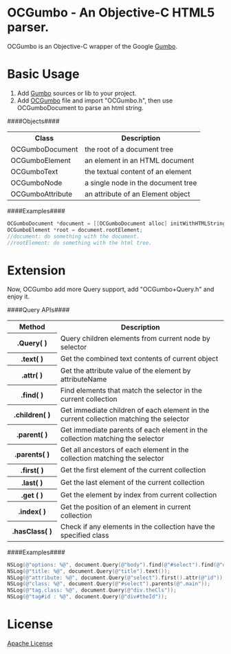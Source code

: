 OCGumbo - An Objective-C HTML5 parser.
=====================================

OCGumbo is an Objective-C wrapper of the Google [Gumbo](https://github.com/google/gumbo-parser).

Basic Usage
===========

 1. Add [Gumbo](https://github.com/google/gumbo-parser/tree/master/src) sources or lib to your project.
 2. Add [OCGumbo](https://github.com/tracy-e/OCGumbo/tree/master/OCGumbo) file and import "OCGumbo.h", then use OCGumboDocument to parse an html string.

####Objects####

<table>
<tr><th>Class</th><th>Description</th></tr>
<tr><td>OCGumboDocument</td><td>the root of a document tree</td></tr>
<tr><td>OCGumboElement</td><td>an element in an HTML document</td></tr>
<tr><td>OCGumboText</td><td>the textual content of an element</td></tr>
<tr><td>OCGumboNode	</td><td>a single node in the document tree</td></tr>
<tr><td>OCGumboAttribute</td><td>an attribute of an Element object</td></tr>
</table>

####Examples####

```objective-c
OCGumboDocument *document = [[OCGumboDocument alloc] initWithHTMLString:htmlString];
OCGumboElement *root = document.rootElement;
//document: do something with the document.
//rootElement: do something with the html tree.
```

Extension
========

Now, OCGumbo add more Query support, add "OCGumbo+Query.h" and enjoy it.

####Query APIs####

<table>
<tr><th width="100">Method</th><th>Description</th></tr>
<tr><th>.Query( )</th><td>Query children elements from current node by selector</td></tr>
<tr><th>.text( )</th><td>Get the combined text contents of current object</td></tr>
<tr><th>.attr( )</th><td>Get the attribute value of the element by attributeName</td></tr>
<tr><th>.find( )</th><td>Find elements that match the selector in the current collection</td></tr>
<tr><th>.children( )</th><td>Get immediate children of each element in the current collection matching the selector</td></tr>
<tr><th>.parent( )</th><td>Get immediate parents of each element in the collection matching the selector</td></tr>
<tr><th>.parents( )</th><td>Get all ancestors of each element in the collection matching the selector</td></tr>
<tr><th>.first( )</th><td>Get the first element of the current collection</td></tr>
<tr><th>.last( )</th><td>Get the last element of the current collection</td></tr>
<tr><th>.get ( )</th><td>Get the element by index from current collection</td></tr>
<tr><th>.index( )</th><td>Get the position of an element in current collection</td></tr>
<tr><th>.hasClass( )</th><td>Check if any elements in the collection have the specified class</td></tr>
</table>

####Examples####

```objective-c
NSLog(@"options: %@", document.Query(@"body").find(@"#select").find(@"option"));
NSLog(@"title: %@", document.Query(@"title").text());
NSLog(@"attribute: %@", document.Query(@"select").first().attr(@"id"));
NSLog(@"class: %@", document.Query(@"#select").parents(@".main"));
NSLog(@"tag.class: %@", document.Query(@"div.theCls"));
NSLog(@"tag#id : %@", document.Query(@"div#theId"));
```

License
=======

[Apache License](http://www.apache.org/licenses/)
